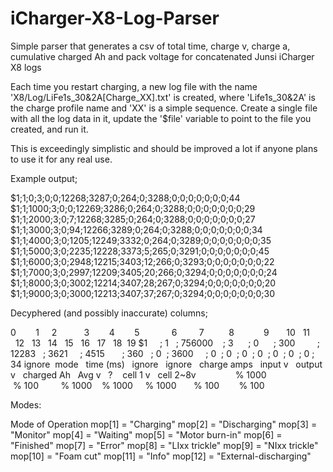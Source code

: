 # iCharger-X8-Log-Parser
Simple parser that generates a csv of total time, charge v, charge a, cumulative charged Ah and pack voltage for concatenated Junsi iCharger X8 logs

Each time you restart charging, a new log file with the name 'X8/Log/LiFe1s_30&2A[Charge_XX].txt' is created, where 'Life1s_30&2A' is the charge profile name and 'XX' is a simple sequence. Create a single file with all the log data in it, update the '$file' variable to point to the file you created, and run it.

This is exceedingly simplistic and should be improved a lot if anyone plans to use it for any real use.

Example output;

$1;1;0;3;0;0;12268;3287;0;264;0;3288;0;0;0;0;0;0;0;44
$1;1;1000;3;0;0;12269;3286;0;264;0;3288;0;0;0;0;0;0;0;29
$1;1;2000;3;0;7;12268;3285;0;264;0;3288;0;0;0;0;0;0;0;27
$1;1;3000;3;0;94;12266;3289;0;264;0;3288;0;0;0;0;0;0;0;34
$1;1;4000;3;0;1205;12249;3332;0;264;0;3289;0;0;0;0;0;0;0;35
$1;1;5000;3;0;2235;12228;3373;5;265;0;3291;0;0;0;0;0;0;0;45
$1;1;6000;3;0;2948;12215;3403;12;266;0;3293;0;0;0;0;0;0;0;22
$1;1;7000;3;0;2997;12209;3405;20;266;0;3294;0;0;0;0;0;0;0;24
$1;1;8000;3;0;3002;12214;3407;28;267;0;3294;0;0;0;0;0;0;0;20
$1;1;9000;3;0;3000;12213;3407;37;267;0;3294;0;0;0;0;0;0;0;30

Decyphered (and possibly inaccurate) columns;

0        1     2           3        4        5             6         7          8            9       10   11         12   13   14   15   16   17   18  19
$1     ; 1   ; 756000    ; 3      ; 0      ; 300         ; 12283   ; 3621     ; 4515       ; 360   ; 0  ; 3600     ; 0  ; 0  ; 0  ; 0  ; 0  ; 0  ; 0 ; 34
ignore  mode   time (ms)   ignore   ignore   charge amps   input v   output v   charged Ah   Avg v   ?    cell 1 v   cell 2~8v
               % 1000                        % 100         % 1000    % 1000     % 1000       % 100        % 100

Modes:

Mode of Operation
mop[1]  = "Charging"
mop[2]  = "Discharging"
mop[3]  = "Monitor"
mop[4]  = "Waiting"
mop[5]  = "Motor burn-in"
mop[6]  = "Finished"
mop[7]  = "Error"
mop[8]  = "LIxx trickle"
mop[9]  = "NIxx trickle"
mop[10] = "Foam cut"
mop[11] = "Info"
mop[12] = "External-discharging"
